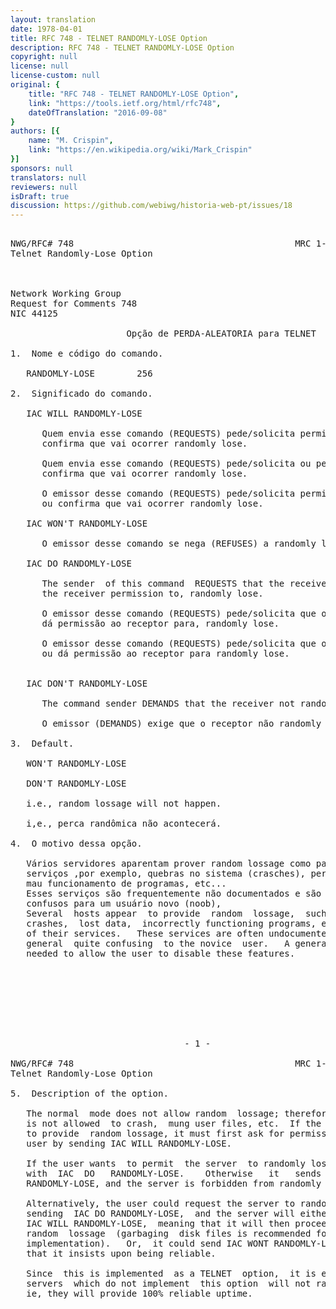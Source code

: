 ```yaml
---
layout: translation
date: 1978-04-01
title: RFC 748 - TELNET RANDOMLY-LOSE Option
description: RFC 748 - TELNET RANDOMLY-LOSE Option
copyright: null
license: null
license-custom: null
original: {
    title: "RFC 748 - TELNET RANDOMLY-LOSE Option",
    link: "https://tools.ietf.org/html/rfc748",
    dateOfTranslation: "2016-09-08"
}
authors: [{
    name: "M. Crispin",
    link: "https://en.wikipedia.org/wiki/Mark_Crispin"
}]
sponsors: null
translators: null
reviewers: null
isDraft: true
discussion: https://github.com/webiwg/historia-web-pt/issues/18
---
```


<pre>

NWG/RFC# 748                                          MRC 1-APR-78 44125
Telnet Randomly-Lose Option



Network Working Group                                         M. Crispin
Request for Comments 748                                           SU-AI
NIC 44125                                                   1 April 1978

                      Opção de PERDA-ALEATORIA para TELNET

1.  Nome e código do comando.

   RANDOMLY-LOSE        256

2.  Significado do comando.

   IAC WILL RANDOMLY-LOSE
      
      Quem envia esse comando (REQUESTS) pede/solicita permissão para randomly lose ou
      confirma que vai ocorrer randomly lose.
      
      Quem envia esse comando (REQUESTS) pede/solicita ou permissão ou
      confirma que vai ocorrer randomly lose.
      
      O emissor desse comando (REQUESTS) pede/solicita permissão 
      ou confirma que vai ocorrer randomly lose.

   IAC WON'T RANDOMLY-LOSE
      
      O emissor desse comando se nega (REFUSES) a randomly lose.

   IAC DO RANDOMLY-LOSE

      The sender  of this command  REQUESTS that the receiver, or grants
      the receiver permission to, randomly lose.
      
      O emissor desse comando (REQUESTS) pede/solicita que o receptor, ou 
      dá permissão ao receptor para, randomly lose.
      
      O emissor desse comando (REQUESTS) pede/solicita que o receptor ramdomly lose
      ou dá permissão ao receptor para randomly lose.
        

   IAC DON'T RANDOMLY-LOSE

      The command sender DEMANDS that the receiver not randomly lose.
      
      O emissor (DEMANDS) exige que o receptor não randomly lose.

3.  Default.

   WON'T RANDOMLY-LOSE

   DON'T RANDOMLY-LOSE

   i.e., random lossage will not happen.
   
   i,e., perca randômica não acontecerá.

4.  O motivo dessa opção.

   Vários servidores aparentam prover random lossage como parte do seus
   serviços ,por exemplo, quebras no sistema (crasches), perca de dados,
   mau funcionamento de programas, etc... 
   Esses serviços são frequentemente não documentados e são em geral 
   confusos para um usuário novo (noob),  
   Several  hosts appear  to provide  random  lossage,  such  as  system
   crashes,  lost data,  incorrectly functioning programs, etc., as part
   of their services.   These services are often undocumented and are in
   general  quite confusing  to the novice  user.   A general  means  is
   needed to allow the user to disable these features.








                                 - 1 -

NWG/RFC# 748                                          MRC 1-APR-78 44125
Telnet Randomly-Lose Option

5.  Description of the option.

   The normal  mode does not allow random  lossage; therefore the system
   is not allowed  to crash,  mung user files, etc.  If the server wants
   to provide  random lossage, it must first ask for permission from the
   user by sending IAC WILL RANDOMLY-LOSE.

   If the user wants  to permit  the server  to randomly lose, it replys
   with  IAC  DO   RANDOMLY-LOSE.    Otherwise   it   sends   IAC   DONT
   RANDOMLY-LOSE, and the server is forbidden from randomly losing.

   Alternatively, the user could request the server to randomly lose, by
   sending  IAC DO RANDOMLY-LOSE,  and the server will either reply with
   IAC WILL RANDOMLY-LOSE,  meaning that it will then proceed to do some
   random  lossage  (garbaging  disk files is recommended for an initial
   implementation).   Or,  it could send IAC WONT RANDOMLY-LOSE, meaning
   that it insists upon being reliable.

   Since  this is implemented  as a TELNET  option,  it is expected that
   servers  which do not implement  this option  will not randomly lose;
   ie, they will provide 100% reliable uptime.
</pre>
